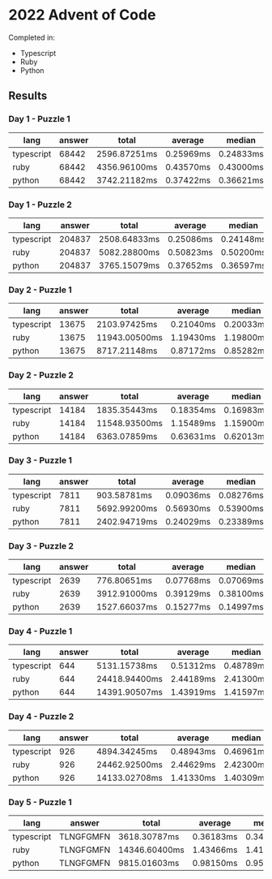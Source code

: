 # 2022 Advent of Code

Completed in:

- Typescript
- Ruby
- Python

## Results

### Day 1 - Puzzle 1

| lang       | answer | total        | average   | median    | p95       | p99       |
| ---------- | ------ | ------------ | --------- | --------- | --------- | --------- |
| typescript | 68442  | 2596.87251ms | 0.25969ms | 0.24833ms | 0.32276ms | 0.43224ms |
| ruby       | 68442  | 4356.96100ms | 0.43570ms | 0.43000ms | 0.53300ms | 0.63200ms |
| python     | 68442  | 3742.21182ms | 0.37422ms | 0.36621ms | 0.42486ms | 0.50998ms |

### Day 1 - Puzzle 2

| lang       | answer | total        | average   | median    | p95       | p99       |
| ---------- | ------ | ------------ | --------- | --------- | --------- | --------- |
| typescript | 204837 | 2508.64833ms | 0.25086ms | 0.24148ms | 0.31621ms | 0.41085ms |
| ruby       | 204837 | 5082.28800ms | 0.50823ms | 0.50200ms | 0.60400ms | 0.68500ms |
| python     | 204837 | 3765.15079ms | 0.37652ms | 0.36597ms | 0.42701ms | 0.52619ms |

### Day 2 - Puzzle 1

| lang       | answer | total         | average   | median    | p95       | p99       |
| ---------- | ------ | ------------- | --------- | --------- | --------- | --------- |
| typescript | 13675  | 2103.97425ms  | 0.21040ms | 0.20033ms | 0.26925ms | 0.37068ms |
| ruby       | 13675  | 11943.00500ms | 1.19430ms | 1.19800ms | 1.30800ms | 1.42900ms |
| python     | 13675  | 8717.21148ms  | 0.87172ms | 0.85282ms | 0.97084ms | 1.14918ms |

### Day 2 - Puzzle 2

| lang       | answer | total         | average   | median    | p95       | p99       |
| ---------- | ------ | ------------- | --------- | --------- | --------- | --------- |
| typescript | 14184  | 1835.35443ms  | 0.18354ms | 0.16983ms | 0.24023ms | 0.36393ms |
| ruby       | 14184  | 11548.93500ms | 1.15489ms | 1.15900ms | 1.28300ms | 1.47800ms |
| python     | 14184  | 6363.07859ms  | 0.63631ms | 0.62013ms | 0.69880ms | 0.83208ms |

### Day 3 - Puzzle 1

| lang       | answer | total        | average   | median    | p95       | p99       |
| ---------- | ------ | ------------ | --------- | --------- | --------- | --------- |
| typescript | 7811   | 903.58781ms  | 0.09036ms | 0.08276ms | 0.12375ms | 0.22522ms |
| ruby       | 7811   | 5692.99200ms | 0.56930ms | 0.53900ms | 0.69400ms | 0.82600ms |
| python     | 7811   | 2402.94719ms | 0.24029ms | 0.23389ms | 0.27871ms | 0.32711ms |

### Day 3 - Puzzle 2

| lang       | answer | total        | average   | median    | p95       | p99       |
| ---------- | ------ | ------------ | --------- | --------- | --------- | --------- |
| typescript | 2639   | 776.80651ms  | 0.07768ms | 0.07069ms | 0.10046ms | 0.22059ms |
| ruby       | 2639   | 3912.91000ms | 0.39129ms | 0.38100ms | 0.49100ms | 0.55500ms |
| python     | 2639   | 1527.66037ms | 0.15277ms | 0.14997ms | 0.16618ms | 0.21696ms |

### Day 4 - Puzzle 1

| lang       | answer | total         | average   | median    | p95       | p99       |
| ---------- | ------ | ------------- | --------- | --------- | --------- | --------- |
| typescript | 644    | 5131.15738ms  | 0.51312ms | 0.48789ms | 0.66195ms | 0.79280ms |
| ruby       | 644    | 24418.94400ms | 2.44189ms | 2.41300ms | 2.65700ms | 3.12100ms |
| python     | 644    | 14391.90507ms | 1.43919ms | 1.41597ms | 1.56307ms | 1.77598ms |

### Day 4 - Puzzle 2

| lang       | answer | total         | average   | median    | p95       | p99       |
| ---------- | ------ | ------------- | --------- | --------- | --------- | --------- |
| typescript | 926    | 4894.34245ms  | 0.48943ms | 0.46961ms | 0.62458ms | 0.73057ms |
| ruby       | 926    | 24462.92500ms | 2.44629ms | 2.42300ms | 2.66800ms | 3.07800ms |
| python     | 926    | 14133.02708ms | 1.41330ms | 1.40309ms | 1.48797ms | 1.74785ms |

### Day 5 - Puzzle 1

| lang       | answer    | total         | average   | median    | p95       | p99       |
| ---------- | --------- | ------------- | --------- | --------- | --------- | --------- |
| typescript | TLNGFGMFN | 3618.30787ms  | 0.36183ms | 0.34529ms | 0.47073ms | 0.56531ms |
| ruby       | TLNGFGMFN | 14346.60400ms | 1.43466ms | 1.41500ms | 1.67800ms | 1.87900ms |
| python     | TLNGFGMFN | 9815.01603ms  | 0.98150ms | 0.95820ms | 1.05619ms | 1.19090ms |
